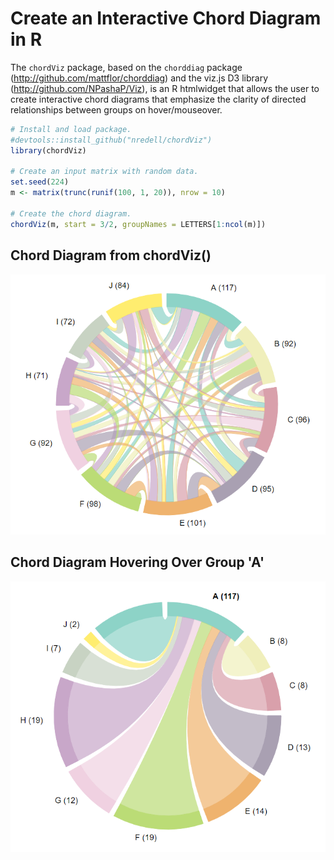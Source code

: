 # Create an Interactive Chord Diagram in R

The `chordViz` package, based on the `chorddiag` package (http://github.com/mattflor/chorddiag) and
the viz.js D3 library (http://github.com/NPashaP/Viz), is an R htmlwidget that allows the user to create
interactive chord diagrams that emphasize the clarity of directed relationships
between groups on hover/mouseover.


```r
# Install and load package.
#devtools::install_github("nredell/chordViz")
library(chordViz)

# Create an input matrix with random data.
set.seed(224)
m <- matrix(trunc(runif(100, 1, 20)), nrow = 10)

# Create the chord diagram.
chordViz(m, start = 3/2, groupNames = LETTERS[1:ncol(m)])
```

## Chord Diagram from chordViz()

![Chord Diagram](images/chordDiag_1.png)

## Chord Diagram Hovering Over Group 'A'

![Chord Diagram Hovering Over Group 'A'](images/chordDiag_2.png)
